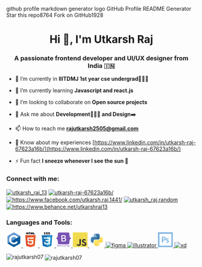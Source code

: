 github profile markdown generator logo
GitHub Profile README Generator
Star this repo8764
Fork on GitHub1928
<h1 align="center">Hi 👋, I'm Utkarsh Raj</h1>
<h3 align="center">A passionate frontend developer and UI/UX designer from India 🇮🇳</h3>

<!-- <p align="left"> <img src="https://komarev.com/ghpvc/?username=rajutkarsh07&label=Profile%20views&color=0e75b6&style=flat" alt="rajutkarsh07" /> </p> -->

<!-- <p align="left"> <a href="https://github.com/ryo-ma/github-profile-trophy"><img src="https://github-profile-trophy.vercel.app/?username=rajutkarsh07" alt="rajutkarsh07" /></a> </p> -->

- 🔭 I’m currently in **IIITDMJ 1st year cse undergrad🧑🏻‍💻**

- 🌱 I’m currently learning **Javascript and react.js**

- 👯 I’m looking to collaborate on **Open source projects**

- 💬 Ask me about **Development🧑🏻‍💻 and Design✒️**

- 📫 How to reach me **rajutkarsh2505@gmail.com**

- 📄 Know about my experiences [https://www.linkedin.com/in/utkarsh-raj-67623a16b/](https://www.linkedin.com/in/utkarsh-raj-67623a16b/)

- ⚡ Fun fact **I sneeze whenever I see the sun 🥲**

<h3 align="left">Connect with me:</h3>
<p align="left">
<a href="https://twitter.com/utkarsh_raj_13" target="blank"><img align="center" src="https://raw.githubusercontent.com/rahuldkjain/github-profile-readme-generator/master/src/images/icons/Social/twitter.svg" alt="utkarsh_raj_13" height="30" width="40" /></a>
<a href="utkarsh-raj-67623a16b/" target="blank"><img align="center" src="https://www.linkedin.com/in/utkarsh-raj-67623a16b/" alt="utkarsh-raj-67623a16b/" height="30" width="40" /></a>
<a href="https://fb.com/utkarsh.raj.1441/" target="blank"><img align="center" src="https://raw.githubusercontent.com/rahuldkjain/github-profile-readme-generator/master/src/images/icons/Social/facebook.svg" alt="https://www.facebook.com/utkarsh.raj.1441/" height="30" width="40" /></a>
<a href="https://instagram.com/utkarsh_raj.random" target="blank"><img align="center" src="https://raw.githubusercontent.com/rahuldkjain/github-profile-readme-generator/master/src/images/icons/Social/instagram.svg" alt="utkarsh_raj.random" height="30" width="40" /></a>
<a href="https://www.behance.net/utkarshraj13" target="blank"><img align="center" src="https://raw.githubusercontent.com/rahuldkjain/github-profile-readme-generator/master/src/images/icons/Social/behance.svg" alt="https://www.behance.net/utkarshraj13" height="30" width="40" /></a>
</p>

<h3 align="left">Languages and Tools:</h3>
<p align="left"> 
  
  <a href="https://www.cprogramming.com/" target="_blank" rel="noreferrer"> <img src="https://raw.githubusercontent.com/devicons/devicon/master/icons/c/c-original.svg" alt="c" width="40" height="40"/> </a>  <a href="https://www.w3.org/html/" target="_blank" rel="noreferrer"> <img src="https://raw.githubusercontent.com/devicons/devicon/master/icons/html5/html5-original-wordmark.svg" alt="html5" width="40" height="40"/> </a> <a href="https://www.w3schools.com/css/" target="_blank" rel="noreferrer"> <img src="https://raw.githubusercontent.com/devicons/devicon/master/icons/css3/css3-original-wordmark.svg" alt="css3" width="40" height="40"/> </a> <a href="https://getbootstrap.com" target="_blank" rel="noreferrer"> <img src="https://raw.githubusercontent.com/devicons/devicon/master/icons/bootstrap/bootstrap-plain-wordmark.svg" alt="bootstrap" width="40" height="40"/> </a> <a href="https://developer.mozilla.org/en-US/docs/Web/JavaScript" target="_blank" rel="noreferrer"> <img src="https://raw.githubusercontent.com/devicons/devicon/master/icons/javascript/javascript-original.svg" alt="javascript" width="40" height="40"/> </a> <a href="https://www.python.org" target="_blank" rel="noreferrer"> <img src="https://raw.githubusercontent.com/devicons/devicon/master/icons/python/python-original.svg" alt="python" width="40" height="40"/> </a> <a href="https://www.figma.com/" target="_blank" rel="noreferrer"> <img src="https://www.vectorlogo.zone/logos/figma/figma-icon.svg" alt="figma" width="40" height="40"/> </a> <a href="https://www.adobe.com/in/products/illustrator.html" target="_blank" rel="noreferrer"> <img src="https://www.vectorlogo.zone/logos/adobe_illustrator/adobe_illustrator-icon.svg" alt="illustrator" width="40" height="40"/> </a> <a href="https://www.photoshop.com/en" target="_blank" rel="noreferrer"> <img src="https://raw.githubusercontent.com/devicons/devicon/master/icons/photoshop/photoshop-line.svg" alt="photoshop" width="40" height="40"/> </a>  <a href="https://www.adobe.com/products/xd.html" target="_blank" rel="noreferrer"> <img src="https://cdn.worldvectorlogo.com/logos/adobe-xd.svg" alt="xd" width="40" height="40"/> </a> </p>

<p><img align="left" src="https://github-readme-stats.vercel.app/api/top-langs?username=rajutkarsh07&show_icons=true&locale=en&layout=compact" alt="rajutkarsh07" /></p>

<p>&nbsp;<img align="center" src="https://github-readme-stats.vercel.app/api?username=rajutkarsh07&show_icons=true&locale=en" alt="rajutkarsh07" /></p>

